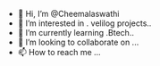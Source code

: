 - 👋 Hi, I’m @Cheemalaswathi
- 👀 I’m interested in . velilog projects..
- 🌱 I’m currently learning .Btech..
- 💞️ I’m looking to collaborate on ...
- 📫 How to reach me ...

<!---
Cheemalaswathi/Cheemalaswathi is a ✨ special ✨ repository because its `README.md` (this file) appears on your GitHub profile.
You can click the Preview link to take a look at your changes.
--->
